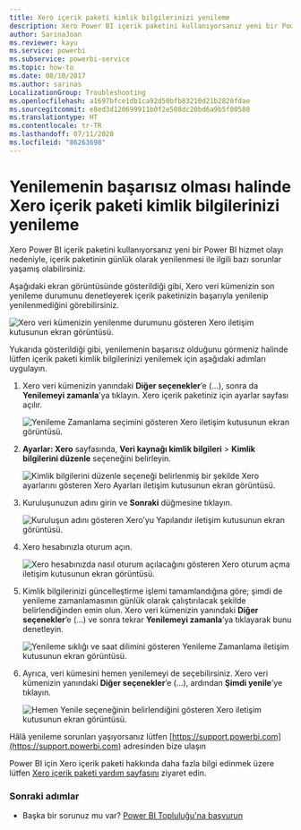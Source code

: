 ```yaml
---
title: Xero içerik paketi kimlik bilgilerinizi yenileme
description: Xero Power BI içerik paketini kullanıyorsanız yeni bir Power BI hizmet olayı nedeniyle, içerik paketinin günlük olarak yenilenmesi ile ilgili bir sorun yaşamış olabilirsiniz.
author: SarinaJoan
ms.reviewer: kayu
ms.service: powerbi
ms.subservice: powerbi-service
ms.topic: how-to
ms.date: 08/10/2017
ms.author: sarinas
LocalizationGroup: Troubleshooting
ms.openlocfilehash: a1697bfce1db1ca92d50bfb83210d21b2820fdae
ms.sourcegitcommit: e8ed3d120699911b0f2e508dc20bd6a9b5f00580
ms.translationtype: HT
ms.contentlocale: tr-TR
ms.lasthandoff: 07/11/2020
ms.locfileid: "86263698"
---
```

# <a name="how-to-refresh-your-xero-content-pack-credentials-if-refresh-failed"></a>Yenilemenin başarısız olması halinde Xero içerik paketi kimlik bilgilerinizi yenileme
Xero Power BI içerik paketini kullanıyorsanız yeni bir Power BI hizmet olayı nedeniyle, içerik paketinin günlük olarak yenilenmesi ile ilgili bazı sorunlar yaşamış olabilirsiniz.

Aşağıdaki ekran görüntüsünde gösterildiği gibi, Xero veri kümenizin son yenileme durumunu denetleyerek içerik paketinizin başarıyla yenilenip yenilenmediğini görebilirsiniz.

![Xero veri kümenizin yenilenme durumunu gösteren Xero iletişim kutusunun ekran görüntüsü.](media/service-refresh-xero-credentials/powerbi-xero-refresh-failed.png)

Yukarıda gösterildiği gibi, yenilemenin başarısız olduğunu görmeniz halinde lütfen içerik paketi kimlik bilgilerinizi yenilemek için aşağıdaki adımları uygulayın.

1. Xero veri kümenizin yanındaki **Diğer seçenekler**’e (...), sonra da **Yenilemeyi zamanla**’ya tıklayın. Xero içerik paketiniz için ayarlar sayfası açılır.
   
    ![Yenileme Zamanlama seçimini gösteren Xero iletişim kutusunun ekran görüntüsü.](media/service-refresh-xero-credentials/powerbi-xero-schedule-refresh.png)
2. **Ayarlar: Xero** sayfasında, **Veri kaynağı kimlik bilgileri** > **Kimlik bilgilerini düzenle** seçeneğini belirleyin.
   
    ![Kimlik bilgilerini düzenle seçeneği belirlenmiş bir şekilde Xero ayarlarını gösteren Xero Ayarları iletişim kutusunun ekran görüntüsü.](media/service-refresh-xero-credentials/powerbi-xero-settings-page.png)
3. Kuruluşunuzun adını girin ve **Sonraki** düğmesine tıklayın.
   
    ![Kuruluşun adını gösteren Xero’yu Yapılandır iletişim kutusunun ekran görüntüsü.](media/service-refresh-xero-credentials/powerbi-xero-configure.png)
4. Xero hesabınızla oturum açın.
   
    ![Xero hesabınızda nasıl oturum açılacağını gösteren Xero oturum açma iletişim kutusunun ekran görüntüsü.](media/service-refresh-xero-credentials/powerbi-xero-welcome.png)
5. Kimlik bilgilerinizi güncelleştirme işlemi tamamlandığına göre; şimdi de yenileme zamanlamasının günlük olarak çalıştırılacak şekilde belirlendiğinden emin olun. Xero veri kümenizin yanındaki **Diğer seçenekler**’e (...) ve sonra tekrar **Yenilemeyi zamanla**’ya tıklayarak bunu denetleyin.
   
    ![Yenileme sıklığı ve saat dilimini gösteren Yenileme Zamanlama iletişim kutusunun ekran görüntüsü.](media/service-refresh-xero-credentials/powerbi-xero-refresh-schedule.png)
6. Ayrıca, veri kümesini hemen yenilemeyi de seçebilirsiniz. Xero veri kümenizin yanındaki **Diğer seçenekler**’e (...), ardından **Şimdi yenile**’ye tıklayın.
   
    ![Hemen Yenile seçeneğinin belirlendiğini gösteren Xero iletişim kutusunun ekran görüntüsü.](media/service-refresh-xero-credentials/powerbi-xero-refresh-now.png)

Hâlâ yenileme sorunları yaşıyorsanız lütfen [https://support.powerbi.com](https://support.powerbi.com) adresinden bize ulaşın 

Power BI için Xero içerik paketi hakkında daha fazla bilgi edinmek üzere lütfen [Xero içerik paketi yardım sayfasını](service-connect-to-xero.md) ziyaret edin.

### <a name="next-steps"></a>Sonraki adımlar
* Başka bir sorunuz mu var? [Power BI Topluluğu'na başvurun](https://community.powerbi.com/)

